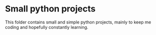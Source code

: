 <h1>Small python projects </h1>

This folder contains small and simple python projects, mainly to keep me coding
and hopefully constantly learning.
